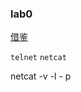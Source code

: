 
### lab0

[借鉴](https://cloud.tencent.com/developer/article/2389351)

`telnet` `netcat`

netcat -v -l - p
